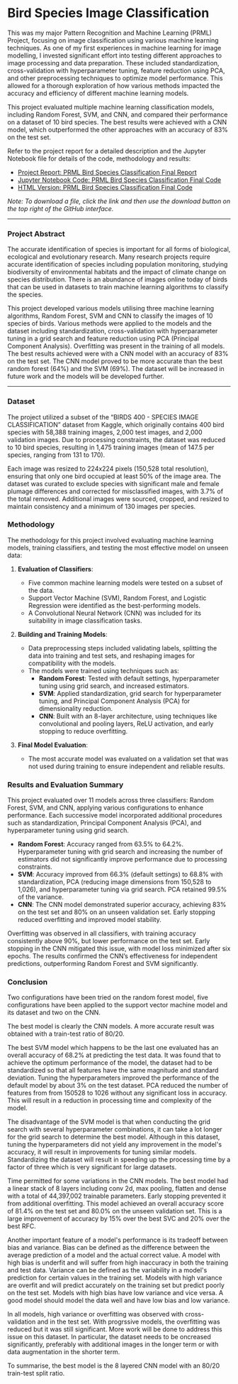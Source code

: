 # Bird Species Image Classification
This was my major Pattern Recognition and Machine Learning (PRML) Project, focusing on image classification using various machine learning techniques. As one of my first experiences in machine learning for image modelling, I invested significant effort into testing different approaches to image processing and data preparation. These included standardization, cross-validation with hyperparameter tuning, feature reduction using PCA, and other preprocessing techniques to optimize model performance. This allowed for a thorough exploration of how various methods impacted the accuracy and efficiency of different machine learning models.

This project evaluated multiple machine learning classification models, including Random Forest, SVM, and CNN, and compared their performance on a dataset of 10 bird species. The best results were achieved with a CNN model, which outperformed the other approaches with an accuracy of 83% on the test set.

Refer to the project report for a detailed description and the Jupyter Notebook file for details of the code, methodology and results:  

- [Project Report: PRML Bird Species Classification Final Report](PRML%20Bird%20Species%20Classififcation%20Final%20Report.pdf)
- [Jupyter Notebook Code: PRML Bird Species Classification Final Code](PRML%20Bird%20Species%20Classififcation%20Final%20Code.ipynb)
- [HTML Version: PRML Bird Species Classification Final Code](PRML%20Bird%20Species%20Classififcation%20Final%20Code.html)

*Note: To download a file, click the link and then use the download button on the top right of the GitHub interface.*

---

### Project Abstract

The accurate identification of species is important for all forms of biological, ecological and evolutionary research. Many research projects require accurate identification of species including population monitoring, studying biodiversity of environmental habitats and the impact of climate change on species distribution. There is an abundance of images online today of birds that can be used in datasets to train machine learning algorithms to classify the species. 

This project developed various models utilising three machine learning algorithms, Random Forest, SVM and CNN to classify the images of 10 species of birds. Various methods were applied to the models and the dataset including standardization, cross-validation with hyperparameter tuning in a grid search and feature reduction using PCA (Principal Component Analysis). Overfitting was present in the training of all models. The best results achieved were with a CNN model with an accuracy of 83% on the test set. The CNN model proved to be more accurate than the best random forest (64%) and the SVM (69%). The dataset will be increased in future work and the models will be developed further.

---

### Dataset
The project utilized a subset of the “BIRDS 400 - SPECIES IMAGE CLASSIFICATION” dataset from Kaggle, which originally contains 400 bird species with 58,388 training images, 2,000 test images, and 2,000 validation images. Due to processing constraints, the dataset was reduced to 10 bird species, resulting in 1,475 training images (mean of 147.5 per species, ranging from 131 to 170).

Each image was resized to 224x224 pixels (150,528 total resolution), ensuring that only one bird occupied at least 50% of the image area. The dataset was curated to exclude species with significant male and female plumage differences and corrected for misclassified images, with 3.7% of the total removed. Additional images were sourced, cropped, and resized to maintain consistency and a minimum of 130 images per species.

### Methodology

The methodology for this project involved evaluating machine learning models, training classifiers, and testing the most effective model on unseen data:

1. **Evaluation of Classifiers**:  
   - Five common machine learning models were tested on a subset of the data.  
   - Support Vector Machine (SVM), Random Forest, and Logistic Regression were identified as the best-performing models.  
   - A Convolutional Neural Network (CNN) was included for its suitability in image classification tasks.

2. **Building and Training Models**:  
   - Data preprocessing steps included validating labels, splitting the data into training and test sets, and reshaping images for compatibility with the models.  
   - The models were trained using techniques such as:  
     - **Random Forest**: Tested with default settings, hyperparameter tuning using grid search, and increased estimators.  
     - **SVM**: Applied standardization, grid search for hyperparameter tuning, and Principal Component Analysis (PCA) for dimensionality reduction.  
     - **CNN**: Built with an 8-layer architecture, using techniques like convolutional and pooling layers, ReLU activation, and early stopping to reduce overfitting.

3. **Final Model Evaluation**:  
   - The most accurate model was evaluated on a validation set that was not used during training to ensure independent and reliable results.  

### Results and Evaluation Summary

This project evaluated over 11 models across three classifiers: Random Forest, SVM, and CNN, applying various configurations to enhance performance. Each successive model incorporated additional procedures such as standardization, Principal Component Analysis (PCA), and hyperparameter tuning using grid search.

- **Random Forest**: Accuracy ranged from 63.5% to 64.2%. Hyperparameter tuning with grid search and increasing the number of estimators did not significantly improve performance due to processing constraints.  
- **SVM**: Accuracy improved from 66.3% (default settings) to 68.8% with standardization, PCA (reducing image dimensions from 150,528 to 1,026), and hyperparameter tuning via grid search. PCA retained 99.5% of the variance.  
- **CNN**: The CNN model demonstrated superior accuracy, achieving 83% on the test set and 80% on an unseen validation set. Early stopping reduced overfitting and improved model stability.  

Overfitting was observed in all classifiers, with training accuracy consistently above 90%, but lower performance on the test set. Early stopping in the CNN mitigated this issue, with model loss minimized after six epochs. The results confirmed the CNN’s effectiveness for independent predictions, outperforming Random Forest and SVM significantly.


### Conclusion

Two configurations have been tried on the random forest model, five configurations have been applied to the support vector machine model and its dataset and two on the CNN.

The best model is clearly the CNN models. A more accurate result was obtained with a train-test ratio of 80/20.

The best SVM model which happens to be the last one evaluated has an overall accuracy of 68.2% at predicting the test data. It was found that to achieve the optimum performance of the model, the dataset had to be standardized so that all features have the same magnitude and standard deviation. Tuning the hyperparameters improved the performance of the default model by about 3% on the test dataset. PCA reduced the number of features from from 150528 to 1026 without any significant loss in accuracy. This will result in a reduction in processing time and complexity of the model.

The disadvantage of the SVM model is that when conducting the grid search with several hyperparameter combinations, it can take a lot longer for the grid search to determine the best model. Although in this dataset, tuning the hyperparameters did not yield any improvement in the model's accuracy, it will result in improvements for tuning similar models. Standardizing the dataset will result in speeding up the processing time by a factor of three which is very significant for large datasets.

Time permitted for some variations in the CNN models. The best model had a linear stack of 8 layers including conv 2d, max pooling, flatten and dense with a total of 44,397,002 trainable parameters. Early stopping prevented it from additional overfitting. This model achieved an overall accuracy score of 81.4% on the test set and 80.0% on the unseen validation set. This is a large improvement of accuracy by 15% over the best SVC and 20% over the best RFC.

Another important feature of a model's performance is its tradeoff between bias and variance. Bias can be defined as the difference between the average prediction of a model and the actual correct value. A model with high bias is underfit and will suffer from high inaccuracy in both the training and test data. Variance can be defined as the variability in a model's prediction for certain values in the training set. Models with high variance are overfit and will predict accurately on the training set but predict poorly on the test set. Models with high bias have low variance and vice versa. A good model should model the data well and have low bias and low variance.

In all models, high variance or overfitting was observed with cross-validation and in the test set. With progrssive models, the overfitting was reduced but it was still significant. More work will be done to address this issue on this dataset. In particular, the dataset needs to be oncreased significantly, preferably with additional images in the longer term or with data augmentation in the shorter term.

To summarise, the best model is the 8 layered CNN model with an 80/20 train-test split ratio.
